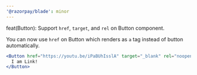 ```yaml
---
'@razorpay/blade': minor
---
```


feat(Button): Support `href`, `target`, and `rel` on Button component.

You can now use `href` on Button which renders as `a` tag instead of button automatically.

```jsx
<Button href="https://youtu.be/iPaBUhIsslA" target="_blank" rel="noopener noreferrer">
  I am Link!
</Button>
```
